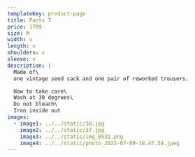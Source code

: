 ```yaml
---
templateKey: product-page
title: Pants T
price: 170$
size: M
width: v
length: v
shoulders: v
sleeve: v
description: |-
  Made of\
  one vintage seed sack and one pair of reworked trousers.

  How to take care\
  Wash at 30 degrees\
  Do not bleach\
  Iron inside out
images:
  - image1: ../../static/38.jpg
    image2: ../../static/37.jpg
    image3: ../../static/img_8531.png
    image4: ../../static/photo_2022-07-09-18.47.54.jpeg
---
```

